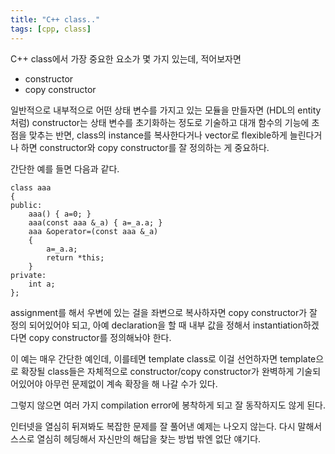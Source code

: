 ```yaml
---
title: "C++ class.."
tags: [cpp, class]
---
```


C++ class에서 가장 중요한 요소가 몇 가지 있는데, 적어보자면
- constructor
- copy constructor

일반적으로 내부적으로 어떤 상태 변수를 가지고 있는 모듈을 만들자면 (HDL의 entity처럼) constructor는 상태 변수를 초기화하는 정도로 기술하고 대개 함수의 기능에 초점을 맞추는 반면, class의 instance를 복사한다거나 vector로 flexible하게 늘린다거나 하면 constructor와 copy constructor를 잘 정의하는 게 중요하다.

간단한 예를 들면 다음과 같다.

```
class aaa
{
public:
    aaa() { a=0; }
    aaa(const aaa &_a) { a=_a.a; }
    aaa &operator=(const aaa &_a)
    {
        a=_a.a;
        return *this;
    }
private:
    int a;
};
```

assignment를 해서 우변에 있는 걸을 좌변으로 복사하자면 copy constructor가 잘 정의 되어있어야 되고, 아예 declaration을 할 때 내부 값을 정해서 instantiation하겠다면 copy constructor를 정의해놔야 한다.

이 예는 매우 간단한 예인데, 이를테면 template class로 이걸 선언하자면 template으로 확장될 class들은 자체적으로 constructor/copy constructor가 완벽하게 기술되어있어야 아무런 문제없이 계속 확장을 해 나갈 수가 있다.

그렇지 않으면 여러 가지 compilation error에 봉착하게 되고 잘 동작하지도 않게 된다. 

인터넷을 열심히 뒤져봐도 복잡한 문제를 잘 풀어낸 예제는 나오지 않는다. 다시 말해서 스스로 열심히 헤딩해서 자신만의 해답을 찾는 방법 밖엔 없단 얘기다.

